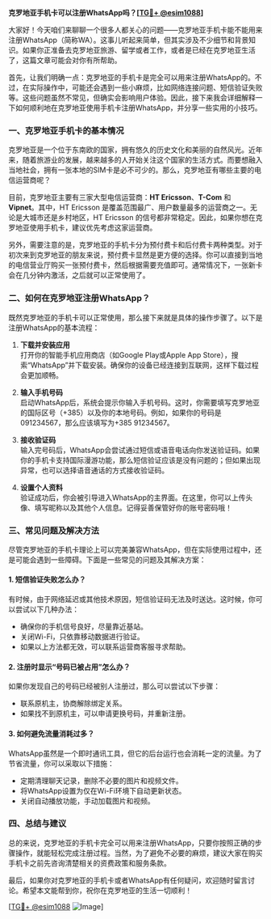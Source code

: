 **克罗地亚手机卡可以注册WhatsApp吗？[[TG💪+ @esim1088](https://t.me/s/esim1088)]**

大家好！今天咱们来聊聊一个很多人都关心的问题——克罗地亚手机卡能不能用来注册WhatsApp（简称WA）。这事儿听起来简单，但其实涉及不少细节和背景知识。如果你正准备去克罗地亚旅游、留学或者工作，或者是已经在克罗地亚生活了，这篇文章可能会对你有所帮助。

首先，让我们明确一点：克罗地亚的手机卡是完全可以用来注册WhatsApp的。不过，在实际操作中，可能还会遇到一些小麻烦，比如网络连接问题、短信验证失败等。这些问题虽然不常见，但确实会影响用户体验。因此，接下来我会详细解释一下如何顺利地在克罗地亚使用手机卡注册WhatsApp，并分享一些实用的小技巧。

### 一、克罗地亚手机卡的基本情况

克罗地亚是一个位于东南欧的国家，拥有悠久的历史文化和美丽的自然风光。近年来，随着旅游业的发展，越来越多的人开始关注这个国家的生活方式。而要想融入当地社会，拥有一张本地的SIM卡是必不可少的。那么，克罗地亚有哪些主要的电信运营商呢？

目前，克罗地亚主要有三家大型电信运营商：**HT Ericsson**、**T-Com** 和 **Vipnet**。其中，HT Ericsson 是覆盖范围最广、用户数量最多的运营商之一。无论是大城市还是乡村地区，HT Ericsson 的信号都非常稳定。因此，如果你想在克罗地亚使用手机卡，建议优先考虑这家运营商。

另外，需要注意的是，克罗地亚的手机卡分为预付费卡和后付费卡两种类型。对于初次来到克罗地亚的朋友来说，预付费卡显然是更方便的选择。你可以直接到当地的电信营业厅购买一张预付费卡，然后根据需要充值即可。通常情况下，一张新卡会在几分钟内激活，之后就可以正常使用了。

### 二、如何在克罗地亚注册WhatsApp？

既然克罗地亚的手机卡可以正常使用，那么接下来就是具体的操作步骤了。以下是注册WhatsApp的基本流程：

1. **下载并安装应用**  
   打开你的智能手机应用商店（如Google Play或Apple App Store），搜索“WhatsApp”并下载安装。确保你的设备已经连接到互联网，这样下载过程会更加顺畅。

2. **输入手机号码**  
   启动WhatsApp后，系统会提示你输入手机号码。这时，你需要填写克罗地亚的国际区号（+385）以及你的本地号码。例如，如果你的号码是091234567，那么应该填写为+385 91234567。

3. **接收验证码**  
   输入完号码后，WhatsApp会尝试通过短信或语音电话向你发送验证码。如果你的手机卡支持国际漫游功能，那么短信验证应该是没有问题的；但如果出现异常，也可以选择语音通话的方式接收验证码。

4. **设置个人资料**  
   验证成功后，你会被引导进入WhatsApp的主界面。在这里，你可以上传头像、填写昵称以及其他个人信息。记得妥善保管好你的账号密码哦！

### 三、常见问题及解决方法

尽管克罗地亚的手机卡理论上可以完美兼容WhatsApp，但在实际使用过程中，还是可能会遇到一些障碍。下面是一些常见的问题及其解决方案：

#### 1. 短信验证失败怎么办？
有时候，由于网络延迟或其他技术原因，短信验证码无法及时送达。这时候，你可以尝试以下几种办法：
- 确保你的手机信号良好，尽量靠近基站。
- 关闭Wi-Fi，只依靠移动数据进行验证。
- 如果以上方法都无效，可以联系运营商客服寻求帮助。

#### 2. 注册时显示“号码已被占用”怎么办？
如果你发现自己的号码已经被别人注册过，那么可以尝试以下步骤：
- 联系原机主，协商解除绑定关系。
- 如果找不到原机主，可以申请更换号码，并重新注册。

#### 3. 如何避免流量消耗过多？
WhatsApp虽然是一个即时通讯工具，但它的后台运行也会消耗一定的流量。为了节省流量，你可以采取以下措施：
- 定期清理聊天记录，删除不必要的图片和视频文件。
- 将WhatsApp设置为仅在Wi-Fi环境下自动更新状态。
- 关闭自动播放功能，手动加载图片和视频。

### 四、总结与建议

总的来说，克罗地亚的手机卡完全可以用来注册WhatsApp，只要你按照正确的步骤操作，就能轻松完成注册过程。当然，为了避免不必要的麻烦，建议大家在购买手机卡之前先咨询清楚相关的资费政策和服务条款。

最后，如果你对克罗地亚的手机卡或者WhatsApp有任何疑问，欢迎随时留言讨论。希望本文能帮到你，祝你在克罗地亚的生活一切顺利！

[[TG💪+ @esim1088](https://t.me/s/esim1088) ![Image](https://i.postimg.cc/4NQfJmqS/Snipaste-2025-05-13-00-14-12.png)]